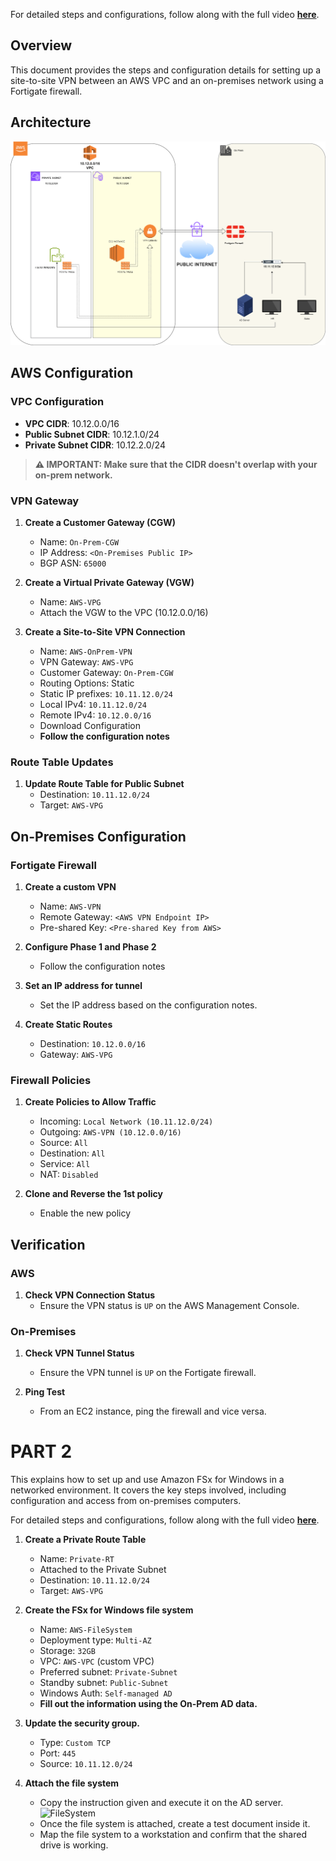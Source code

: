 For detailed steps and configurations, follow along with the full video [**here**](https://youtu.be/v5_UdsUgKv0).

## Overview
This document provides the steps and configuration details for setting up a site-to-site VPN between an AWS VPC and an on-premises network using a Fortigate firewall.

## Architecture
![Architecture](https://github.com/0xp4ck3t/Site-to-Site-VPN-and-FSx/blob/main/architecture.png)

## AWS Configuration

### VPC Configuration
- **VPC CIDR**: 10.12.0.0/16
- **Public Subnet CIDR**: 10.12.1.0/24
- **Private Subnet CIDR**: 10.12.2.0/24

> **⚠️ IMPORTANT: Make sure that the CIDR doesn't overlap with your on-prem network.**

### VPN Gateway

1. **Create a Customer Gateway (CGW)**
   - Name: `On-Prem-CGW`
   - IP Address: `<On-Premises Public IP>`
   - BGP ASN: `65000`

2. **Create a Virtual Private Gateway (VGW)**
   - Name: `AWS-VPG`
   - Attach the VGW to the VPC (10.12.0.0/16)

3. **Create a Site-to-Site VPN Connection**
   - Name: `AWS-OnPrem-VPN`
   - VPN Gateway: `AWS-VPG`
   - Customer Gateway: `On-Prem-CGW`
   - Routing Options: Static
   - Static IP prefixes: `10.11.12.0/24`
   - Local IPv4: `10.11.12.0/24`
   - Remote IPv4: `10.12.0.0/16`
   - Download Configuration
   - **Follow the configuration notes**

### Route Table Updates
1. **Update Route Table for Public Subnet**
   - Destination: `10.11.12.0/24`
   - Target: `AWS-VPG`

## On-Premises Configuration

### Fortigate Firewall
1. **Create a custom VPN**
   - Name: `AWS-VPN`
   - Remote Gateway: `<AWS VPN Endpoint IP>`
   - Pre-shared Key: `<Pre-shared Key from AWS>`

2. **Configure Phase 1 and Phase 2**
   - Follow the configuration notes

3. **Set an IP address for tunnel** 
   - Set the IP address based on the configuration notes.

4. **Create Static Routes**
   - Destination: `10.12.0.0/16`
   - Gateway: `AWS-VPG`

### Firewall Policies
1. **Create Policies to Allow Traffic**
   - Incoming: `Local Network (10.11.12.0/24)`
   - Outgoing: `AWS-VPN (10.12.0.0/16)`
   - Source: `All`
   - Destination: `All`
   - Service: `All`
   - NAT: `Disabled`

2. **Clone and Reverse the 1st policy**
   - Enable the new policy

## Verification

### AWS
1. **Check VPN Connection Status**
   - Ensure the VPN status is `UP` on the AWS Management Console.

### On-Premises
1. **Check VPN Tunnel Status**
   - Ensure the VPN tunnel is `UP` on the Fortigate firewall.

2. **Ping Test**
   - From an EC2 instance, ping the firewall and vice versa.

# PART 2 

This explains how to set up and use Amazon FSx for Windows in a networked environment. It covers the key steps involved, including configuration and access from on-premises computers.

For detailed steps and configurations, follow along with the full video [**here**](https://youtu.be/ehrY4O8RgHw).

1. **Create a Private Route Table**
   - Name: `Private-RT`
   - Attached to the Private Subnet
   - Destination: `10.11.12.0/24`
   - Target: `AWS-VPG`

2. **Create the FSx for Windows file system**
   - Name: `AWS-FileSystem`
   - Deployment type: `Multi-AZ`
   - Storage: `32GB`
   - VPC: `AWS-VPC` (custom VPC)
   - Preferred subnet: `Private-Subnet`
   - Standby subnet: `Public-Subnet`
   - Windows Auth: `Self-managed AD`
   - **Fill out the information using the On-Prem AD data.**

3. **Update the security group.**
   - Type: `Custom TCP`
   - Port: `445`
   - Source: `10.11.12.0/24`

4. **Attach the file system**
   - Copy the instruction given and execute it on the AD server.
   ![FileSystem](/assets/images/projects/fortinetxaws/attachfilesystem.png)
   - Once the file system is attached, create a test document inside it.
   - Map the file system to a workstation and confirm that the shared drive is working.